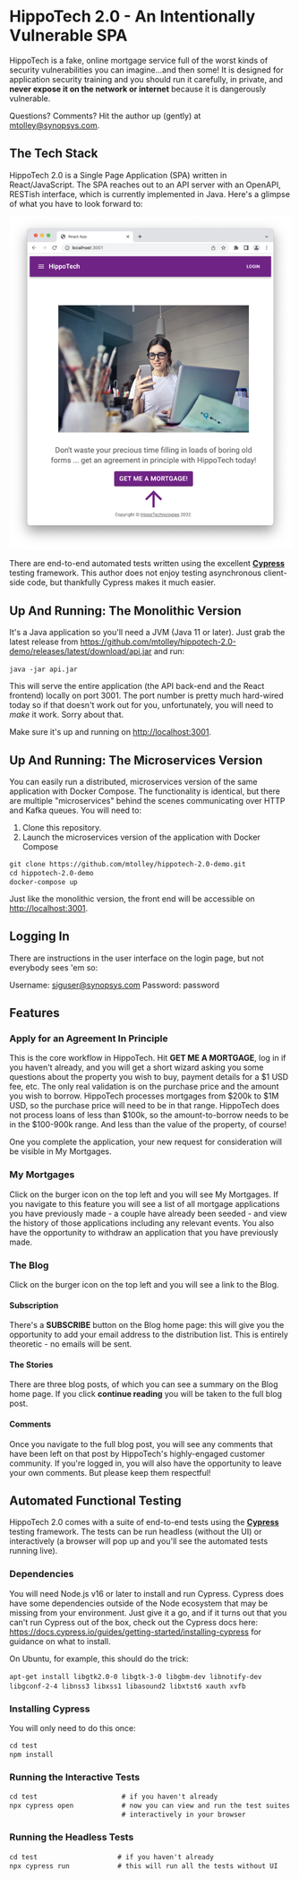 # HippoTech 2.0 - An Intentionally Vulnerable SPA

HippoTech is a fake, online mortgage service full of the worst kinds of security vulnerabilities you can imagine...and then some! It is designed for application security training and you should run it carefully, in private, and **never expose it on the network or internet** because it is dangerously vulnerable.

Questions? Comments? Hit the author up (gently) at <mtolley@synopsys.com>. 

## The Tech Stack

HippoTech 2.0 is a Single Page Application (SPA) written in React/JavaScript. The SPA reaches out to an API server with an OpenAPI, RESTish interface, which is currently implemented in Java. Here's a glimpse of what you have to look forward to:

![HippoTech screenshot](screenshot.png)

There are end-to-end automated tests written using the excellent **[Cypress](https://cypress.io)** testing framework. This author does not enjoy testing asynchronous client-side code, but thankfully Cypress makes it much easier.

## Up And Running: The Monolithic Version

It's a Java application so you'll need a JVM (Java 11 or later). Just grab the latest release from https://github.com/mtolley/hippotech-2.0-demo/releases/latest/download/api.jar and run: 

`java -jar api.jar`

This will serve the entire application (the API back-end and the React frontend) locally on port 3001. The port number is pretty much hard-wired today so if that doesn't work out for you, unfortunately, you will need to *make* it work. Sorry about that. 

Make sure it's up and running on <http://localhost:3001>.

## Up And Running: The Microservices Version

You can easily run a distributed, microservices version of the same application with Docker Compose. The functionality is identical, but there are multiple "microservices" behind the scenes communicating over HTTP and Kafka queues. You will need to:

1. Clone this repository.
2. Launch the microservices version of the application with Docker Compose

```
git clone https://github.com/mtolley/hippotech-2.0-demo.git
cd hippotech-2.0-demo
docker-compose up
```

Just like the monolithic version, the front end will be accessible on <http://localhost:3001>.

## Logging In

There are instructions in the user interface on the login page, but not everybody sees 'em so:

Username: siguser@synopsys.com
Password: password

## Features

### Apply for an Agreement In Principle

This is the core workflow in HippoTech. Hit **GET ME A MORTGAGE**, log in if you haven't already, and you will get a short wizard asking you some questions about the property you wish to buy, payment details for a $1 USD fee, etc. The only real validation is on the purchase price and the amount you wish to borrow. HippoTech processes mortgages from $200k to $1M USD, so the purchase price will need to be in that range. HippoTech does not process loans of less than $100k, so the amount-to-borrow needs to be in the $100-900k range. And less than the value of the property, of course!

One you complete the application, your new request for consideration will be visible in My Mortgages.

### My Mortgages

Click on the burger icon on the top left and you will see My Mortgages. If you navigate to this feature you will see a list of all mortgage applications you have previously made - a couple have already been seeded - and view the history of those applications including any relevant events. You also have the opportunity to withdraw an application that you have previously made.

### The Blog


Click on the burger icon on the top left and you will see a link to the Blog. 

#### Subscription

There's a **SUBSCRIBE** button on the Blog home page: this will give you the opportunity to add your email address to the distribution list. This is entirely theoretic - no emails will be sent.

#### The Stories

There are three blog posts, of which you can see a summary on the Blog home page. If you click **continue reading** you will be taken to the full blog post.

#### Comments

Once you navigate to the full blog post, you will see any comments that have been left on that post by HippoTech's highly-engaged customer community. If you're logged in, you will also have the opportunity to leave your own comments. But please keep them respectful!

## Automated Functional Testing

HippoTech 2.0 comes with a suite of end-to-end tests using the **[Cypress](https://cypress.io)** testing framework. The tests can be run headless (without the UI) or interactively (a browser will pop up and you'll see the automated tests running live). 

### Dependencies

You will need Node.js v16 or later to install and run Cypress. Cypress does have some dependencies outside of the Node ecosystem that may be missing from your environment. Just give it a go, and if it turns out that you can't run Cypress out of the box, check out the Cypress docs here: <https://docs.cypress.io/guides/getting-started/installing-cypress> for guidance on what to install.

On Ubuntu, for example, this should do the trick:

`apt-get install libgtk2.0-0 libgtk-3-0 libgbm-dev libnotify-dev libgconf-2-4 libnss3 libxss1 libasound2 libxtst6 xauth xvfb`

### Installing Cypress

You will only need to do this once:

```
cd test
npm install
```

### Running the Interactive Tests

```
cd test                     # if you haven't already
npx cypress open            # now you can view and run the test suites 
                            # interactively in your browser
```

### Running the Headless Tests

```
cd test                    # if you haven't already
npx cypress run            # this will run all the tests without UI 
```

